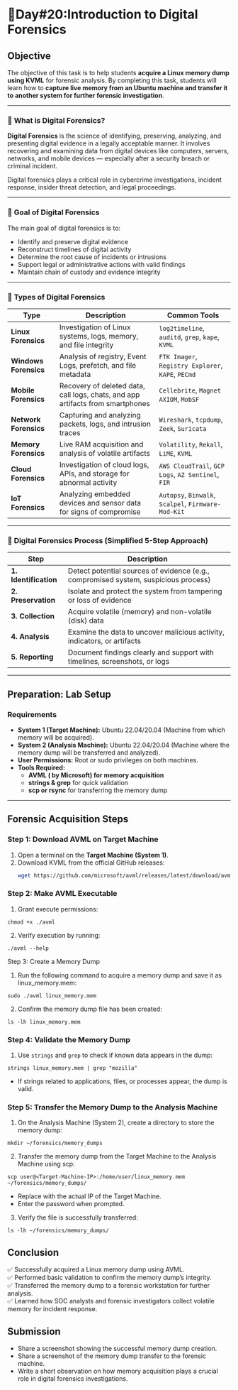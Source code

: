 # **🚀Day#20:Introduction to Digital Forensics**

## **Objective**  
The objective of this task is to help students **acquire a Linux memory dump using KVML** for forensic analysis. By completing this task, students will learn how to **capture live memory from an Ubuntu machine and transfer it to another system for further forensic investigation**.

---

### 📘 **What is Digital Forensics?**

**Digital Forensics** is the science of identifying, preserving, analyzing, and presenting digital evidence in a legally acceptable manner. It involves recovering and examining data from digital devices like computers, servers, networks, and mobile devices — especially after a security breach or criminal incident.

Digital forensics plays a critical role in cybercrime investigations, incident response, insider threat detection, and legal proceedings.

---

### 🎯 **Goal of Digital Forensics**

The main goal of digital forensics is to:
- Identify and preserve digital evidence
- Reconstruct timelines of digital activity
- Determine the root cause of incidents or intrusions
- Support legal or administrative actions with valid findings
- Maintain chain of custody and evidence integrity

---

### 🧩 **Types of Digital Forensics**

| **Type**               | **Description**                                                                 | **Common Tools**                                  |
|------------------------|----------------------------------------------------------------------------------|---------------------------------------------------|
| **Linux Forensics**     | Investigation of Linux systems, logs, memory, and file integrity                | `log2timeline`, `auditd`, `grep`, `kape`, `KVML`  |
| **Windows Forensics**   | Analysis of registry, Event Logs, prefetch, and file metadata                   | `FTK Imager`, `Registry Explorer`, `KAPE`, `PECmd`|
| **Mobile Forensics**    | Recovery of deleted data, call logs, chats, and app artifacts from smartphones  | `Cellebrite`, `Magnet AXIOM`, `MobSF`             |
| **Network Forensics**   | Capturing and analyzing packets, logs, and intrusion traces                     | `Wireshark`, `tcpdump`, `Zeek`, `Suricata`        |
| **Memory Forensics**    | Live RAM acquisition and analysis of volatile artifacts                         | `Volatility`, `Rekall`, `LiME`, `KVML`            |
| **Cloud Forensics**     | Investigation of cloud logs, APIs, and storage for abnormal activity            | `AWS CloudTrail`, `GCP Logs`, `AZ Sentinel`, `FIR`|
| **IoT Forensics**       | Analyzing embedded devices and sensor data for signs of compromise              | `Autopsy`, `Binwalk`, `Scalpel`, `Firmware-Mod-Kit`|


---

### 🔁 **Digital Forensics Process (Simplified 5-Step Approach)**

| Step                | Description                                                                 |
|---------------------|-----------------------------------------------------------------------------|
| **1. Identification** | Detect potential sources of evidence (e.g., compromised system, suspicious process) |
| **2. Preservation**   | Isolate and protect the system from tampering or loss of evidence         |
| **3. Collection**     | Acquire volatile (memory) and non-volatile (disk) data                     |
| **4. Analysis**       | Examine the data to uncover malicious activity, indicators, or artifacts  |
| **5. Reporting**      | Document findings clearly and support with timelines, screenshots, or logs|

---

## **Preparation: Lab Setup**  
### **Requirements**  
- **System 1 (Target Machine):** Ubuntu 22.04/20.04 (Machine from which memory will be acquired).  
- **System 2 (Analysis Machine):** Ubuntu 22.04/20.04 (Machine where the memory dump will be transferred and analyzed).  
- **User Permissions:** Root or sudo privileges on both machines.  
- **Tools Required:**  
  - **AVML ( by Microsoft) for memory acquisition**  
  - **strings & grep** for quick validation  
  - **scp or rsync** for transferring the memory dump  

---

## **Forensic Acquisition Steps**  

### **Step 1: Download AVML on Target Machine**
1. Open a terminal on the **Target Machine (System 1)**.
2. Download KVML from the official GitHub releases:  
   ```bash
   wget https://github.com/microsoft/avml/releases/latest/download/avml
   ```

### Step 2: Make AVML Executable
1. Grant execute permissions:
```
chmod +x ./avml
```
2. Verify execution by running:
```
./avml --help
```
Step 3: Create a Memory Dump
1. Run the following command to acquire a memory dump and save it as linux_memory.mem:
```
sudo ./avml linux_memory.mem
```
2. Confirm the memory dump file has been created:
```
ls -lh linux_memory.mem
```

### Step 4: Validate the Memory Dump
1. Use `strings` and `grep` to check if known data appears in the dump:
```
strings linux_memory.mem | grep "mozilla"
```
- If strings related to applications, files, or processes appear, the dump is valid.

### Step 5: Transfer the Memory Dump to the Analysis Machine
1. On the Analysis Machine (System 2), create a directory to store the memory dump:

```
mkdir ~/forensics/memory_dumps
```
2. Transfer the memory dump from the Target Machine to the Analysis Machine using scp:

```
scp user@<Target-Machine-IP>:/home/user/linux_memory.mem ~/forensics/memory_dumps/
```
- Replace <Target-Machine-IP> with the actual IP of the Target Machine.
- Enter the password when prompted.

3. Verify the file is successfully transferred:

```
ls -lh ~/forensics/memory_dumps/
```

## Conclusion
✅ Successfully acquired a Linux memory dump using AVML.   
✅ Performed basic validation to confirm the memory dump’s integrity.   
✅ Transferred the memory dump to a forensic workstation for further analysis.   
✅ Learned how SOC analysts and forensic investigators collect volatile memory for incident response.   

## Submission
- Share a screenshot showing the successful memory dump creation.
- Share a screenshot of the memory dump transfer to the forensic machine.
- Write a short observation on how memory acquisition plays a crucial role in digital forensics investigations.